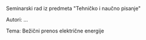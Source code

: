 Seminarski rad iz predmeta "Tehničko i naučno pisanje"  

Autori: ...  

Tema: Bežični prenos električne energije
